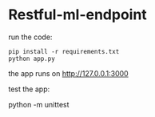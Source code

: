 # Restful-ml-endpoint

run the code:

    pip install -r requirements.txt
    python app.py

the app runs on http://127.0.0.1:3000

test the app:

python -m unittest 
